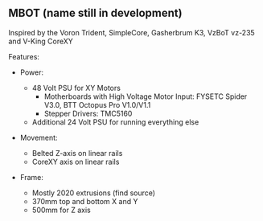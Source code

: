 ## MBOT (name still in development)

Inspired by the Voron Trident, SimpleCore, Gasherbrum K3, VzBoT vz-235 and V-King CoreXY

Features:

- Power:
  - 48 Volt PSU for XY Motors
    - Motherboards with High Voltage Motor Input: FYSETC Spider V3.0, BTT Octopus Pro V1.0/V1.1
    - Stepper Drivers: TMC5160
  - Additional 24 Volt PSU for running everything else

- Movement:
  - Belted Z-axis on linear rails
  - CoreXY axis on linear rails

- Frame: 
    - Mostly 2020 extrusions (find source)
    - 370mm top and bottom X and Y
    - 500mm for Z axis
